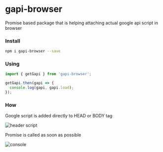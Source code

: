 # gapi-browser

Promise based package that is helping attaching actual google api script in browser

### Install
```bash
npm i gapi-browser --save
```

### Using
```js
import { getGapi } from 'gapi-browser';

getGapi.then(gapi => {
  console.log(gapi, gapi.load);
});
```

### How

Google script is added directly to HEAD or BODY tag

![header script](/readme/Zrzut%20ekranu%202020-06-24%20o%2016.11.22.png)

Promise is called as soon as possible

![console](/readme/Zrzut%20ekranu%202020-06-24%20o%2016.11.44.png)
